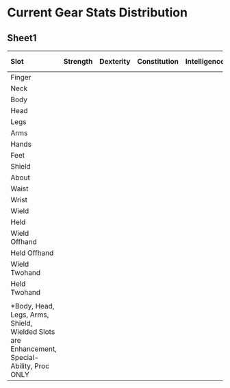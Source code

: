 # Current Gear Stats Distribution

## Sheet1

| Slot                                                                                       | Strength   | Dexterity   | Constitution   | Intelligence   | Wisdom   | Charisma   | HPs   | MVs   | Mana   | Will   | Reflex   | Fortitude   | R. Fire   | R. Cold   | R. Air   | R. Earth   | R. Acid   | R. Holy   | R. Electric   | R. Unholy   | R. Slice   | R. Puncture   | R. Force   | R. Sound   | R. Poison   | R. Disease   | R. Negative   | R. Illusion   | R. Mental   | R. Light   | R. Energy   | R. Water   |
|:-------------------------------------------------------------------------------------------|:-----------|:------------|:---------------|:---------------|:---------|:-----------|:------|:------|:-------|:-------|:---------|:------------|:----------|:----------|:---------|:-----------|:----------|:----------|:--------------|:------------|:-----------|:--------------|:-----------|:-----------|:------------|:-------------|:--------------|:--------------|:------------|:-----------|:------------|:-----------|
| Finger                                                                                     |            |             |                |                |          |            |       |       |        |        |          |             |           |           |          |            |           |           |               |             |            |               |            |            |             |              |               |               |             |            |             |            |
| Neck                                                                                       |            |             |                |                |          |            |       |       |        |        |          |             |           |           |          |            |           |           |               |             |            |               |            |            |             |              |               |               |             |            |             |            |
| Body                                                                                       |            |             |                |                |          |            |       |       |        |        |          |             |           |           |          |            |           |           |               |             |            |               |            |            |             |              |               |               |             |            |             |            |
| Head                                                                                       |            |             |                |                |          |            |       |       |        |        |          |             |           |           |          |            |           |           |               |             |            |               |            |            |             |              |               |               |             |            |             |            |
| Legs                                                                                       |            |             |                |                |          |            |       |       |        |        |          |             |           |           |          |            |           |           |               |             |            |               |            |            |             |              |               |               |             |            |             |            |
| Arms                                                                                       |            |             |                |                |          |            |       |       |        |        |          |             |           |           |          |            |           |           |               |             |            |               |            |            |             |              |               |               |             |            |             |            |
| Hands                                                                                      |            |             |                |                |          |            |       |       |        |        |          |             |           |           |          |            |           |           |               |             |            |               |            |            |             |              |               |               |             |            |             |            |
| Feet                                                                                       |            |             |                |                |          |            |       |       |        |        |          |             |           |           |          |            |           |           |               |             |            |               |            |            |             |              |               |               |             |            |             |            |
| Shield                                                                                     |            |             |                |                |          |            |       |       |        |        |          |             |           |           |          |            |           |           |               |             |            |               |            |            |             |              |               |               |             |            |             |            |
| About                                                                                      |            |             |                |                |          |            |       |       |        |        |          |             |           |           |          |            |           |           |               |             |            |               |            |            |             |              |               |               |             |            |             |            |
| Waist                                                                                      |            |             |                |                |          |            |       |       |        |        |          |             |           |           |          |            |           |           |               |             |            |               |            |            |             |              |               |               |             |            |             |            |
| Wrist                                                                                      |            |             |                |                |          |            |       |       |        |        |          |             |           |           |          |            |           |           |               |             |            |               |            |            |             |              |               |               |             |            |             |            |
| Wield                                                                                      |            |             |                |                |          |            |       |       |        |        |          |             |           |           |          |            |           |           |               |             |            |               |            |            |             |              |               |               |             |            |             |            |
| Held                                                                                       |            |             |                |                |          |            |       |       |        |        |          |             |           |           |          |            |           |           |               |             |            |               |            |            |             |              |               |               |             |            |             |            |
| Wield Offhand                                                                              |            |             |                |                |          |            |       |       |        |        |          |             |           |           |          |            |           |           |               |             |            |               |            |            |             |              |               |               |             |            |             |            |
| Held Offhand                                                                               |            |             |                |                |          |            |       |       |        |        |          |             |           |           |          |            |           |           |               |             |            |               |            |            |             |              |               |               |             |            |             |            |
| Wield Twohand                                                                              |            |             |                |                |          |            |       |       |        |        |          |             |           |           |          |            |           |           |               |             |            |               |            |            |             |              |               |               |             |            |             |            |
| Held Twohand                                                                               |            |             |                |                |          |            |       |       |        |        |          |             |           |           |          |            |           |           |               |             |            |               |            |            |             |              |               |               |             |            |             |            |
|                                                                                            |            |             |                |                |          |            |       |       |        |        |          |             |           |           |          |            |           |           |               |             |            |               |            |            |             |              |               |               |             |            |             |            |
| *Body, Head, Legs, Arms, Shield, Wielded Slots are Enhancement, Special-Ability, Proc ONLY |            |             |                |                |          |            |       |       |        |        |          |             |           |           |          |            |           |           |               |             |            |               |            |            |             |              |               |               |             |            |             |            |
